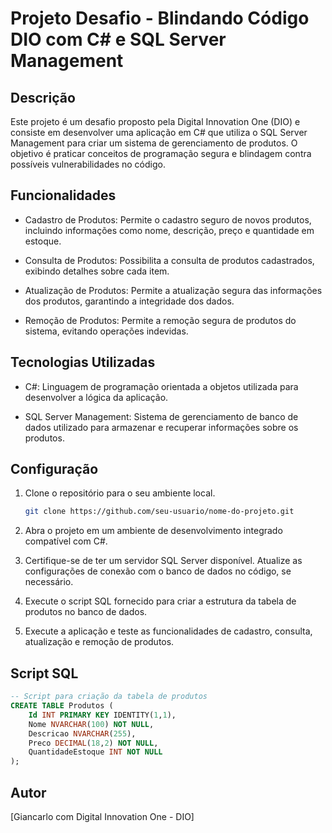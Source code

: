 # Projeto Desafio - Blindando Código DIO com C# e SQL Server Management

## Descrição

Este projeto é um desafio proposto pela Digital Innovation One (DIO) e consiste em desenvolver uma aplicação em C# que utiliza o SQL Server Management para criar um sistema de gerenciamento de produtos. O objetivo é praticar conceitos de programação segura e blindagem contra possíveis vulnerabilidades no código.

## Funcionalidades

- Cadastro de Produtos: Permite o cadastro seguro de novos produtos, incluindo informações como nome, descrição, preço e quantidade em estoque.

- Consulta de Produtos: Possibilita a consulta de produtos cadastrados, exibindo detalhes sobre cada item.

- Atualização de Produtos: Permite a atualização segura das informações dos produtos, garantindo a integridade dos dados.

- Remoção de Produtos: Permite a remoção segura de produtos do sistema, evitando operações indevidas.

## Tecnologias Utilizadas

- C#: Linguagem de programação orientada a objetos utilizada para desenvolver a lógica da aplicação.

- SQL Server Management: Sistema de gerenciamento de banco de dados utilizado para armazenar e recuperar informações sobre os produtos.

## Configuração

1. Clone o repositório para o seu ambiente local.
   ```bash
   git clone https://github.com/seu-usuario/nome-do-projeto.git
   ```

2. Abra o projeto em um ambiente de desenvolvimento integrado compatível com C#.

3. Certifique-se de ter um servidor SQL Server disponível. Atualize as configurações de conexão com o banco de dados no código, se necessário.

4. Execute o script SQL fornecido para criar a estrutura da tabela de produtos no banco de dados.

5. Execute a aplicação e teste as funcionalidades de cadastro, consulta, atualização e remoção de produtos.

## Script SQL

```sql
-- Script para criação da tabela de produtos
CREATE TABLE Produtos (
    Id INT PRIMARY KEY IDENTITY(1,1),
    Nome NVARCHAR(100) NOT NULL,
    Descricao NVARCHAR(255),
    Preco DECIMAL(18,2) NOT NULL,
    QuantidadeEstoque INT NOT NULL
);
```

## Autor

[Giancarlo com Digital Innovation One - DIO]

